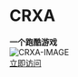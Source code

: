 # CRXA
**一个跑酷游戏**
</br>
![CRXA-IMAGE](https://crxa.78912345.xyz/favicon.ico)
</br>
[立即访问](https://crxa.78912345.xyz/)
